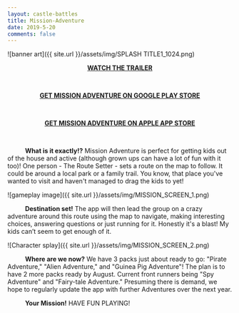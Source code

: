 ```yaml
---
layout: castle-battles
title: Mission-Adventure
date: 2019-5-20
comments: false
---
```


![banner art]({{ site.url }}/assets/img/SPLASH TITLE1_1024.png)  

<p style="text-align: center;">
  <strong>
    <a href="https://www.youtube.com/watch?v=QZVjcQCT6i0" target="_blank">WATCH THE TRAILER</a>
  </strong>
</p>

&nbsp;&nbsp;&nbsp;&nbsp;&nbsp;&nbsp;&nbsp;&nbsp;&nbsp;&nbsp;

<p style="text-align: center;">
  <strong>
    <a href="https://play.google.com/store/apps/details?id=com.lightarc.gps" target="_blank">GET MISSION ADVENTURE ON GOOGLE PLAY STORE</a>
  </strong>
</p>

&nbsp;&nbsp;&nbsp;&nbsp;&nbsp;&nbsp;&nbsp;&nbsp;&nbsp;&nbsp;

<p style="text-align: center;">
  <strong>
    <a href="http://itunes.apple.com/app/id1455101561" target="_blank">GET MISSION ADVENTURE ON APPLE APP STORE</a>
  </strong>
</p>

&nbsp;&nbsp;&nbsp;&nbsp;&nbsp;&nbsp;&nbsp;&nbsp;&nbsp;&nbsp;

&nbsp;&nbsp;&nbsp;&nbsp;&nbsp;&nbsp;&nbsp;&nbsp;&nbsp;&nbsp;**What is it exactly!?** Mission Adventure is perfect for getting kids out of the house and active (although grown ups can have a lot of fun with it too)! One person - The Route Setter - sets a route on the map to follow. It could be around a local park or a family trail. You know, that place you've wanted to visit and haven't managed to drag the kids to yet! 

![gameplay image]({{ site.url }}/assets/img/MISSION_SCREEN_1.png)  

&nbsp;&nbsp;&nbsp;&nbsp;&nbsp;&nbsp;&nbsp;&nbsp;&nbsp;&nbsp;**Destination set!** The app will then lead the group on a crazy adventure around this route using the map to navigate, making interesting choices, answering questions or just running for it. Honestly it's a blast! My kids can’t seem to get enough of it.   

![Character splay]({{ site.url }}/assets/img/MISSION_SCREEN_2.png)  

&nbsp;&nbsp;&nbsp;&nbsp;&nbsp;&nbsp;&nbsp;&nbsp;&nbsp;&nbsp;**Where are we now?** We have 3 packs just about ready to go: "Pirate Adventure," "Alien Adventure," and "Guinea Pig Adventure"! The plan is to have 2 more packs ready by August. Current front runners being "Spy Adventure" and "Fairy-tale Adventure."  Presuming there is demand, we hope to regularly update the app with further Adventures over the next year. 

&nbsp;&nbsp;&nbsp;&nbsp;&nbsp;&nbsp;&nbsp;&nbsp;&nbsp;&nbsp;**Your Mission!** HAVE FUN PLAYING! 
